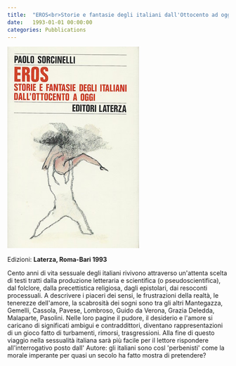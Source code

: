 ```yaml
---
title:  "EROS<br>Storie e fantasie degli italiani dall'Ottocento ad oggi"
date:   1993-01-01 00:00:00
categories: Pubblications
---
```


!["Eros, storie e fantasie degli italiani dall'Ottocento ad oggi"](/assets/Copertine/1993.EROS.jpeg)

Edizioni: **Laterza, Roma-Bari 1993**

Cento anni di vita sessuale degli italiani rivivono attraverso un'attenta scelta di testi tratti dalla produzione letteraria e scientifica (o pseudoscientifica), dal folclore, dalla precettistica religiosa, dagli epistolari, dai resoconti processuali. A descrivere i piaceri dei sensi, le frustrazioni delIa realtà, le tenerezze delI'amore, la scabrosità dei sogni sono tra gli altri Mantegazza, GemelIi, Cassola, Pavese, Lombroso, Guido da Verona, Grazia Deledda, Malaparte, Pasolini. NelIe loro pagine il pudore, il desiderio e l'amore si caricano di significati ambigui e contraddittori, diventano rappresentazioni di un gioco fatto di turbamenti, rimorsi, trasgressioni. AlIa fine di questo viaggio nelIa sessualità italiana sarà più facile per il lettore rispondere all'interrogativo posto dalI' Autore: gli italiani sono cosl 'perbenisti' come la morale imperante per quasi un secolo ha fatto mostra di pretendere?